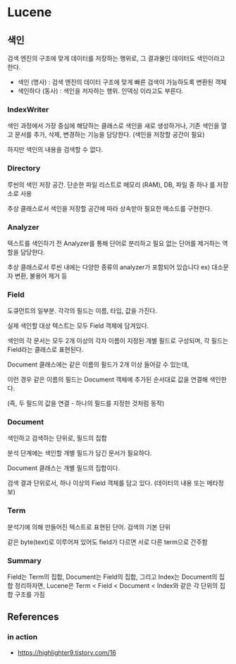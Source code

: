 # Lucene

## 색인

검색 엔진의 구조에 맞게 데이터를 저장하는 행위로, 그 결과물인 데이터도 색인이라고 한다.

- 색인 (명사) : 검색 엔진의 데이터 구조에 맞게 빠른 검색이 가능하도록 변환된 객체
- 색인하다 (동사) : 색인을 저자하는 행위. 인덱싱 이라고도 부른다.


### IndexWriter
색인 과정에서 가장 중심에 해당하는 클래스로 색인을 새로 생성하거나, 기존 색인을 열고 문서를 추가, 삭제, 변경하는 기능을 담당한다. (색인을 저장할 공간이 필요)

하지만 색인의 내용을 검색할 수 없다. 

### Directory

루씬의 색인 저장 공간. 단순한 파일 리스트로 메모리 (RAM), DB, 파일 중 하나 를 저장소로 사용

추상 클래스로서 색인을 저장할 공간에 따라 상속받아 필요한 메소드를 구현한다.


### Analyzer

텍스트를 색인하기 전 Analyzer를 통해 단어로 분리하고 필요 없는 단어를 제거하는 역할을 담당한다.

추상 클래스로서 루씬 내에는 다양한 종류의 analyzer가 포함되어 있습니다  ex) 대소문자 변환, 불용어 제거 등


### Field

도큐먼트의 일부분. 각각의 필드는 이름, 타입, 값을 가진다.

실제 색인할 대상 텍스트는 모두 Field 객체에 담겨있다.

색인의 각 문서는 모두 2개 이상의 각자 이름이 지정된 개별 필드로 구성되며, 각 필드는 Field라는 클래스로 표현된다. 

Document 클래스에는 같은 이름의 필드가 2개 이상 들어갈 수 있는데,

이런 경우 같은 이름의 필드는 Document 객체에 추가된 순서대로 값을 연결해 색인한다.

(즉, 두 필드의 값을 연결 - 하나의 필드를 지정한 것처럼 동작)

### Document

색인하고 검색하는 단위로, 필드의 집합

분석 단계에는 색인할 개별 필드가 담긴 문서가 필요하다.

Document 클래스는 개별 필드의 집합이다.

검색 결과 단위로서, 하나 이상의 Field 객체를 담고 있다. (데이터의 내용 또는 메타정보)


### Term

분석기에 의해 만들어진 텍스트로 표현된 단어. 검색의 기본 단위

같은 byte(text)로 이루어져 있어도 field가 다르면 서로 다른 term으로 간주함


### Summary
Field는 Term의 집합, Document는 Field의 집합, 그리고 Index는 Document의 집합
정리하자면, Lucene은 Term < Field < Document < Index와 같은 각 단위의 집합 구조를 가짐


## References

### in action
- https://highlighter9.tistory.com/16